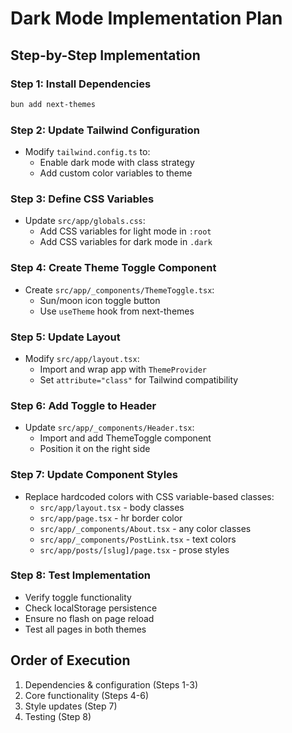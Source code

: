 # Dark Mode Implementation Plan

## Step-by-Step Implementation

### Step 1: Install Dependencies
```bash
bun add next-themes
```

### Step 2: Update Tailwind Configuration
- Modify `tailwind.config.ts` to:
  - Enable dark mode with class strategy
  - Add custom color variables to theme

### Step 3: Define CSS Variables
- Update `src/app/globals.css`:
  - Add CSS variables for light mode in `:root`
  - Add CSS variables for dark mode in `.dark`

### Step 4: Create Theme Toggle Component
- Create `src/app/_components/ThemeToggle.tsx`:
  - Sun/moon icon toggle button
  - Use `useTheme` hook from next-themes

### Step 5: Update Layout
- Modify `src/app/layout.tsx`:
  - Import and wrap app with `ThemeProvider`
  - Set `attribute="class"` for Tailwind compatibility

### Step 6: Add Toggle to Header
- Update `src/app/_components/Header.tsx`:
  - Import and add ThemeToggle component
  - Position it on the right side

### Step 7: Update Component Styles
- Replace hardcoded colors with CSS variable-based classes:
  - `src/app/layout.tsx` - body classes
  - `src/app/page.tsx` - hr border color
  - `src/app/_components/About.tsx` - any color classes
  - `src/app/_components/PostLink.tsx` - text colors
  - `src/app/posts/[slug]/page.tsx` - prose styles

### Step 8: Test Implementation
- Verify toggle functionality
- Check localStorage persistence
- Ensure no flash on page reload
- Test all pages in both themes

## Order of Execution
1. Dependencies & configuration (Steps 1-3)
2. Core functionality (Steps 4-6)
3. Style updates (Step 7)
4. Testing (Step 8)
